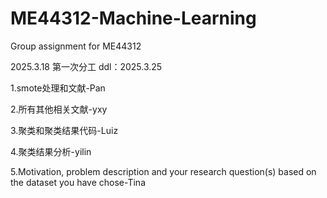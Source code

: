 # ME44312-Machine-Learning
Group assignment for ME44312

2025.3.18 第一次分工  ddl：2025.3.25

1.smote处理和文献-Pan

2.所有其他相关文献-yxy

3.聚类和聚类结果代码-Luiz

4.聚类结果分析-yilin

5.Motivation, problem description and your research question(s) based on the dataset you have chose-Tina
